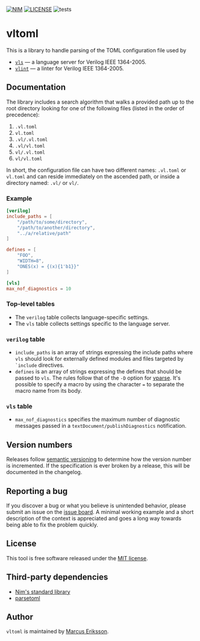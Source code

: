 [![NIM](https://img.shields.io/badge/Nim-1.2.0-orange.svg?style=flat-square)](https://nim-lang.org)
[![LICENSE](https://img.shields.io/badge/license-MIT-blue.svg?style=flat-square)](https://opensource.org/licenses/MIT)
![tests](https://github.com/sthenic/vltoml/workflows/tests/badge.svg)

# vltoml
This is a library to handle parsing of the TOML configuration file used by

- [`vls`](https://github.com/sthenic/vls) <span>&mdash;</span> a language server for Verilog IEEE 1364-2005.
- [`vlint`](https://github.com/sthenic/vlint) <span>&mdash;</span> a linter for Verilog IEEE 1364-2005.

## Documentation

The library includes a search algorithm that walks a provided path up to the root directory looking for one of the following files (listed in the order of precedence):

1. `.vl.toml`
2. `vl.toml`
3. `.vl/.vl.toml`
4. `.vl/vl.toml`
5. `vl/.vl.toml`
6. `vl/vl.toml`

In short, the configuration file can have two different names: `.vl.toml` or `vl.toml` and can reside immediately on the ascended path, or inside a directory named: `.vl/` or `vl/`.

### Example

```toml
[verilog]
include_paths = [
    "/path/to/some/directory",
    "/path/to/another/directory",
    "../a/relative/path"
]

defines = [
    "FOO",
    "WIDTH=8",
    "ONES(x) = {(x){1'b1}}"
]

[vls]
max_nof_diagnostics = 10
```

### Top-level tables

- The `verilog` table collects language-specific settings.
- The `vls` table collects settings specific to the language server.

### `verilog` table

- `include_paths` is an array of strings expressing the include paths where `vls` should look for externally defined modules and files targeted by `` `include`` directives.
- `defines` is an array of strings expressing the defines that should be passed to `vls`. The rules follow that of the `-D` option for [vparse](https://github.com/sthenic/vparse). It's possible to specify a macro by using the character `=` to separate the macro name from its body.

### `vls` table

- `max_nof_diagnostics` specifies the maximum number of diagnostic messages passed in a `textDocument/publishDiagnostics` notification.

## Version numbers
Releases follow [semantic versioning](https://semver.org/) to determine how the version number is incremented. If the specification is ever broken by a release, this will be documented in the changelog.

## Reporting a bug
If you discover a bug or what you believe is unintended behavior, please submit an issue on the [issue board](https://github.com/sthenic/vltoml/issues). A minimal working example and a short description of the context is appreciated and goes a long way towards being able to fix the problem quickly.

## License
This tool is free software released under the [MIT license](https://opensource.org/licenses/MIT).

## Third-party dependencies

* [Nim's standard library](https://github.com/nim-lang/Nim)
* [parsetoml](https://github.com/NimParsers/parsetoml)

## Author
`vltoml` is maintained by [Marcus Eriksson](mailto:marcus.jr.eriksson@gmail.com).
